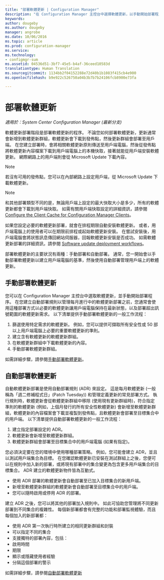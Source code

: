 ```yaml
---
title: "部署軟體更新 | Configuration Manager"
description: "在 Configuration Manager 主控台中選擇軟體更新，以手動開始部署程序，或自動部署更新。"
keywords: 
author: dougeby
ms.author: dougeby
manager: angrobe
ms.date: 10/06/2016
ms.topic: article
ms.prod: configuration-manager
ms.service: 
ms.technology:
- configmgr-sum
ms.assetid: 04536d51-3bf7-45e5-b4af-36ceed10583d
translationtype: Human Translation
ms.sourcegitcommit: 1134bb2f04152288e72d40b1b1083f415cb4e900
ms.openlocfilehash: b9e922c526750a04b3b7b7b24106fcb8900e73fa

---
```


#  <a name="a-namebkmksumdeploya-deploy-software-updates"></a><a name="BKMK_SUMDeploy"></a> 部署軟體更新  

*適用於：System Center Configuration Manager (最新分支)*

軟體更新部署階段是部署軟體更新的程序。 不論您如何部署軟體更新，更新通常會新增到軟體更新群組，軟體更新會下載到發佈點，然後更新群組會部署至用戶端。 在您建立部署時，會將相關軟體更新原則傳送至用戶端電腦，然後從發佈點將軟體更新內容檔案下載到用戶端電腦上的本機快取，接著就能從用戶端安裝軟體更新。 網際網路上的用戶端則會從 Microsoft Update 下載內容。  

> [!NOTE]  
>  若沒有可用的發佈點，您可以在內部網路上設定用戶端，從 Microsoft Update 下載軟體更新。  

> [!NOTE]  
>  和其他部署類型不同的是，無論用戶端上設定的最大快取大小是多少，所有的軟體更新都會下載到用戶端快取。 如需有關用戶端快取設定的詳細資訊，請參閱 [Configure the Client Cache for Configuration Manager Clients](../../core/clients/manage/manage-clients.md#BKMK_ClientCache)。  

如果您設定必要的軟體更新部署，就會在排程期限自動安裝軟體更新。 或者，用戶端電腦上的使用者可以在期限前排程或起始軟體更新安裝。 在嘗試安裝後，用戶端電腦會將狀態訊息傳回網站伺服器，回報軟體更新安裝是否成功。 如需軟體更新部署的詳細資訊，請參閱 [Software update deployment workflows](../understand/software-updates-introduction.md#BKMK_DeploymentWorkflows)。  

部署軟體更新的主要狀況有兩種：手動部署和自動部署。 通常，您一開始會以手動部署軟體更新以建立用戶端電腦的基準，然後使用自動部署管理用戶端上的軟體更新。  

## <a name="a-namebkmkmanualdeploymenta-manually-deploy-software-updates"></a><a name="BKMK_ManualDeployment"></a> 手動部署軟體更新
您可以在 Configuration Manager 主控台中選取軟體更新，並手動開始部署程序。 在您建立自動部署規則以管理每月進行中的軟體更新部署之前，您通常會使用這種部署方式以必要的軟體更新讓用戶端電腦保持在最新狀態，以及部署超出訊號範圍的軟體更新需求。 以下清單提供手動部署軟體更新的一般工作流程：  

1. 篩選使用特定需求的軟體更新。 例如，您可以提供可擷取所有安全性或 50 部以上用戶端電腦上必要的重要軟體更新的準則。  
2. 建立含有軟體更新的軟體更新群組。  
3. 在軟體更新群組中下載軟體更新的內容。  
4. 手動部署軟體更新群組。

如需詳細步驟，請參閱[手動部署軟體更新](manually-deploy-software-updates.md)。

## <a name="automatically-deploy-software-updates"></a>自動部署軟體更新
自動軟體更新部署是使用自動部署規則 (ADR) 來設定。 這是每月軟體更新 (一般稱為「週二修補程式日」(Patch Tuesday)) 和管理定義更新的常見部署方式。 執行規則時，軟體更新會從軟體更新群組中移除 (使用現有更新群組時)，符合指定準則的軟體更新 (例如，上個月發行的所有安全性軟體更新) 會新增至軟體更新群組，軟體更新的內容檔案會下載並複製到發佈點，且軟體更新會部署至目標集合中的用戶端。 以下清單提供自動部署軟體更新的一般工作流程：  

1.  建立指定部署設定的 ADR。
2.  軟體更新會新增至軟體更新群組。  
3.  軟體更新群組會部署至目標集合中的用戶端電腦 (如果有指定)。  

您必須決定要在您的環境中使用哪種部署策略。 例如，您可能會建立 ADR，並且以測試用戶端集合為目標。 在您確認軟體更新已安裝在測試群組上之後，您便可以在規則中加入新的部署，或將現有部署中的集合變更為包含更多用戶端集合的目標集合。 ADR 建立的軟體更新物件皆為互動式。  

-   使用 ADR 部署的軟體更新會自動部署至已加入目標集合的新用戶端。  
-   新增至軟體更新群組的軟體更新會自動部署至目標集合中的用戶端。  
-   您可以隨時啟用或停用 ADR 的部署。  

建立 ADR 之後，您可以將其他的部署加入規則中。 如此可協助您管理將不同更新部署到不同集合的複雜性。 每個新部署都會有完整的功能和部署監視體驗，而且每個加入的新部署都：  

-   使用 ADR 第一次執行時所建立的相同更新群組和封裝  
-   可以指定不同的集合  
-   支援獨特的部署內容，包括：  
   -   啟用時間  
   -   期限  
   -   顯示或隱藏使用者經驗  
   -   分隔這個部署的警示  

如需詳細步驟，請參閱[自動部署軟體更新](automatically-deploy-software-updates.md)

<!-- ###  <a name="BKMK_ClientCache"></a> Client cache setting  
The Configuration Manager client downloads the content for required software updates to the local client cache soon after it receives the deployment. However, the client waits to download the content until after the **Software available time** setting for the deployment. The client does not download software updates in optional deployments (deployments that do not have a scheduled installation deadline) until the user manually starts the installation. When the configured deadline passes, the software updates client agent performs a scan to verify that the software update is still required, then the software updates client agent checks the local cache on the client computer to verify that the software update source file is still available, and then installs the software update. If the content was deleted from the client cache to make room for another deployment, the client downloads the software updates to the cache. Software updates are always downloaded to the client cache regardless of the configured maximum client cache size. For other deployments, such as applications or packages, the client only downloads content that is within the maximum cache size that you configure for the client. Cached content is not automatically deleted, but it remains in the cache for at least one day after the client used that content.  -->


 <!-- For more information about the deployment process, see [Software update deployment process](../../sum/understand/software-updates-introduction.md#BKMK_DeploymentProcess).  -->



<!--HONumber=Nov16_HO1-->



